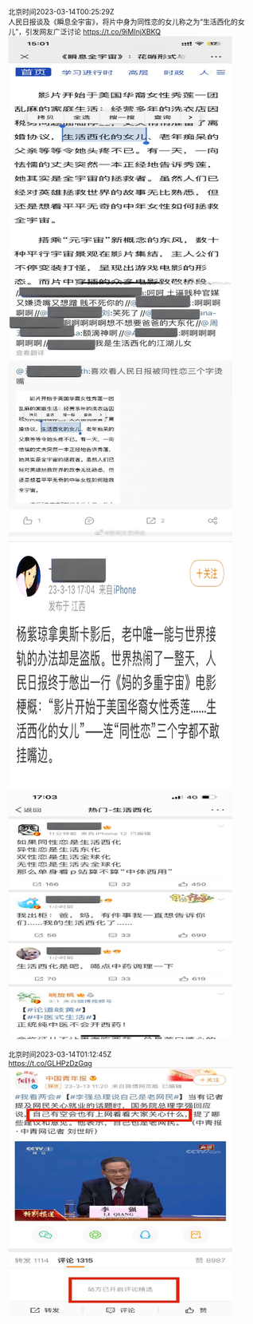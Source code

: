 北京时间2023-03-14T00:25:29Z<br>人民日报谈及《瞬息全宇宙》，将片中身为同性恋的女儿称之为“生活西化的女儿”，引发网友广泛讨论 https://t.co/9iMInjXBKQ<br><img src='/temp/image/2023/w-Month-3/1635316160089690113_0.jpg' width='450' height='500'><img src='/temp/image/2023/w-Month-3/1635316160089690113_1.jpg' width='450' height='500'><img src='/temp/image/2023/w-Month-3/1635316160089690113_2.jpg' width='450' height='500'><img src='/temp/image/2023/w-Month-3/1635316160089690113_3.jpg' width='450' height='500'><br><br>北京时间2023-03-14T01:12:45Z<br>https://t.co/GLHPzDzGqg<br><img src='/temp/image/2023/w-Month-3/1635328053823012864_0.jpg' width='450' height='500'><br><br>